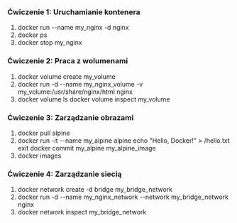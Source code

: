 ### Ćwiczenie 1: Uruchamianie kontenera
1. docker run --name my_nginx -d nginx
2. docker ps
3. docker stop my_nginx

### Ćwiczenie 2: Praca z wolumenami
1. docker volume create my_volume
2. docker run -d --name my_nginx_volume -v my_volume:/usr/share/nginx/html nginx
3. docker volume ls
   docker volume inspect my_volume

### Ćwiczenie 3: Zarządzanie obrazami
1. docker pull alpine
2. docker run -it --name my_alpine alpine
   echo "Hello, Docker!" > /hello.txt
   exit
   docker commit my_alpine my_alpine_image
3. docker images

### Ćwiczenie 4: Zarządzanie siecią
1. docker network create -d bridge my_bridge_network
2. docker run -d --name my_nginx_network --network my_bridge_network nginx
3. docker network inspect my_bridge_network
